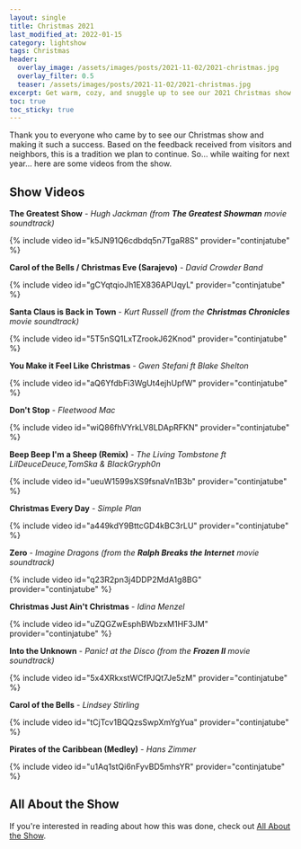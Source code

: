```yaml
---
layout: single
title: Christmas 2021
last_modified_at: 2022-01-15
category: lightshow
tags: Christmas
header:
  overlay_image: /assets/images/posts/2021-11-02/2021-christmas.jpg
  overlay_filter: 0.5
  teaser: /assets/images/posts/2021-11-02/2021-christmas.jpg
excerpt: Get warm, cozy, and snuggle up to see our 2021 Christmas show!
toc: true
toc_sticky: true
---
```


Thank you to everyone who came by to see our Christmas show and making it such a success. Based on the feedback received from visitors and neighbors, this is a tradition we plan to continue. So... while waiting for next year... here are some videos from the show.

## Show Videos

**The Greatest Show** - *Hugh Jackman (from **The Greatest Showman** movie soundtrack)*

{% include video id="k5JN91Q6cdbdq5n7TgaR8S" provider="continjatube" %}

**Carol of the Bells / Christmas Eve (Sarajevo)** - *David Crowder Band*

{% include video id="gCYqtqioJh1EX836APUqyL" provider="continjatube" %}

**Santa Claus is Back in Town** - *Kurt Russell (from the **Christmas Chronicles** movie soundtrack)*

{% include video id="5T5nSQ1LxTZrookJ62Knod" provider="continjatube" %}

**You Make it Feel Like Christmas** - *Gwen Stefani ft Blake Shelton*

{% include video id="aQ6YfdbFi3WgUt4ejhUpfW" provider="continjatube" %}

**Don't Stop** - *Fleetwood Mac*

{% include video id="wiQ86fhVYrkLV8LDApRFKN" provider="continjatube" %}

**Beep Beep I'm a Sheep (Remix)** - *The Living Tombstone ft LilDeuceDeuce,TomSka & BlackGryph0n*

{% include video id="ueuW1599sXS9fsnaVn1B3b" provider="continjatube" %}

**Christmas Every Day** - *Simple Plan*

{% include video id="a449kdY9BttcGD4kBC3rLU" provider="continjatube" %}

**Zero** - *Imagine Dragons (from the **Ralph Breaks the Internet** movie soundtrack)*

{% include video id="q23R2pn3j4DDP2MdA1g8BG" provider="continjatube" %}

**Christmas Just Ain't Christmas** - *Idina Menzel*

{% include video id="uZQGZwEsphBWbzxM1HF3JM" provider="continjatube" %}

**Into the Unknown** - *Panic! at the Disco (from the **Frozen II** movie soundtrack)* 

{% include video id="5x4XRkxstWCfPJQt7Je5zM" provider="continjatube" %}

**Carol of the Bells** - *Lindsey Stirling*

{% include video id="tCjTcv1BQQzsSwpXmYgYua" provider="continjatube" %}

**Pirates of the Caribbean (Medley)** - *Hans Zimmer*

{% include video id="u1Aq1stQi6nFyvBD5mhsYR" provider="continjatube" %}

## All About the Show

If you're interested in reading about how this was done, check out <a href="https://chadgoode.com/projects/lightshow/show-Info/">All About the Show</a>.